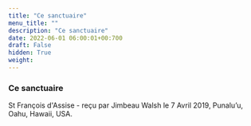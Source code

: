 ```yaml
---
title: "Ce sanctuaire"
menu_title: ""
description: "Ce sanctuaire"
date: 2022-06-01 06:00:01+00:700
draft: False
hidden: True
weight:
---
```

### Ce sanctuaire

St François d'Assise - reçu par Jimbeau Walsh le 7 Avril 2019, Punalu’u, Oahu, Hawaii, USA.



